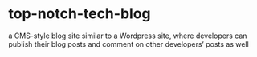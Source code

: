 # top-notch-tech-blog
a CMS-style blog site similar to a Wordpress site, where developers can publish their blog posts and comment on other developers’ posts as well
